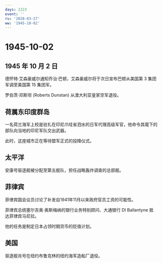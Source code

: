 ```yaml
---
days: 2223
event: ''
ru: '2028-03-27'
ww: '1945-10-02'
---
```


# 1945-10-02

## 1945 年 10 月 2 日

德怀特·艾森豪威尔通知乔治·巴顿，艾森豪威尔将于次日宣布巴顿从美国第 3
集团军调至美国第 15 集团军。

罗伯茨·邓斯坦 (Roberts Dunstan) 从澳大利亚皇家空军退役。

## 荷属东印度群岛

一名荷兰海军上校是驻扎在印尼爪哇省泗水的日军代理高级军官，他命令其麾下的部队向当地的印尼军队交出武器。

此时，这座城市正在等待盟军正式的投降仪式。

## 太平洋

安康号驱逐舰被分配至第五舰队，担任战略轰炸调查的总部舰。

## 菲律宾

菲律宾国会议员讨论了补发自1941年11月以来政府官员工资的可能性。

菲律宾总统塞尔吉奥·奥斯梅纳的银行业务特别顾问、大通银行 DI Ballantyne
抵达菲律宾马尼拉。

他的任务是制定日本占领时期货币的贬值计划。

## 美国

驱逐舰肖号在纽约布鲁克林的纽约海军造船厂退役。